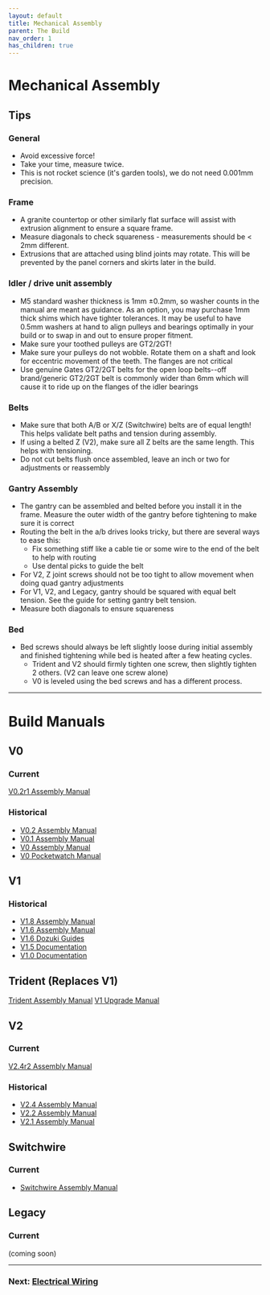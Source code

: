 ```yaml
---
layout: default
title: Mechanical Assembly
parent: The Build
nav_order: 1
has_children: true
---
```


# Mechanical Assembly

## Tips

### General

- Avoid excessive force!
- Take your time, measure twice.
- This is not rocket science (it's garden tools), we do not need 0.001mm precision.

### Frame

- A granite countertop or other similarly flat surface will assist with extrusion alignment to ensure a square frame.
- Measure diagonals to check squareness - measurements should be < 2mm different.
- Extrusions that are attached using blind joints may rotate. This will be prevented by the panel corners and skirts later in the build.

### Idler / drive unit assembly

- M5 standard washer thickness is 1mm ±0.2mm, so washer counts in the manual are meant as guidance. As an option, you may purchase 1mm thick shims which have tighter tolerances. It may be useful to have 0.5mm washers at hand to align pulleys and bearings optimally in your build or to swap in and out to ensure proper fitment.
- Make sure your toothed pulleys are GT2/2GT!
- Make sure your pulleys do not wobble. Rotate them on a shaft and look for eccentric movement of the teeth. The flanges are not critical
- Use genuine Gates GT2/2GT belts for the open loop belts--off brand/generic GT2/2GT belt is commonly wider than 6mm which will cause it to ride up on the flanges of the idler bearings

### Belts

- Make sure that both A/B or X/Z (Switchwire) belts are of equal length!  This helps validate belt paths and tension during assembly.
- If using a belted Z (V2), make sure all Z belts are the same length. This helps with tensioning.
- Do not cut belts flush once assembled, leave an inch or two for adjustments or reassembly

### Gantry Assembly

- The gantry can be assembled and belted before you install it in the frame. Measure the outer width of the gantry before tightening to make sure it is correct
- Routing the belt in the a/b drives looks tricky, but there are several ways to ease this:
  - Fix something stiff like a cable tie or some wire to the end of the belt to help with routing
  - Use dental picks to guide the belt
- For V2, Z joint screws should not be too tight to allow movement when doing quad gantry adjustments
- For V1, V2, and Legacy, gantry should be squared with equal belt tension. See the guide for setting gantry belt tension.
- Measure both diagonals to ensure squareness

### Bed

- Bed screws should always be left slightly loose during initial assembly and finished tightening while bed is heated after a few heating cycles.
  - Trident and V2 should firmly tighten one screw, then slightly tighten 2 others. (V2 can leave one screw alone)
  - V0 is leveled using the bed screws and has a different process.

***

# Build Manuals

## V0

### Current

[V0.2r1 Assembly Manual](https://github.com/VoronDesign/Voron-0/raw/Voron0.2r1/Manuals/VORON_V0.2r1_Assembly_Manual.pdf)

### Historical

- [V0.2 Assembly Manual](https://github.com/VoronDesign/Voron-0/raw/Voron0.2/Manuals/VORON_V0.2_Assembly_Manual.pdf)
- [V0.1 Assembly Manual](https://github.com/VoronDesign/Voron-0/raw/Voron0.1/Manuals/Assembly_Manual_0.1.pdf)
- [V0 Assembly Manual](https://github.com/VoronDesign/Voron-0/raw/master/VORON-0/Manuals/V0_Assembly_Manual.pdf)
- [V0 Pocketwatch Manual](https://github.com/VoronDesign/Voron-0/raw/master/VORON_Pocketwatch/Manuals/VORON_Pocketwatch_Assembly_Manual.pdf)

## V1

### Historical

- [V1.8 Assembly Manual](https://github.com/VoronDesign/Voron-1/raw/Voron1.8/Docs/Assembly_Manual_1.8.pdf)
- [V1.6 Assembly Manual](https://github.com/VoronDesign/Voron-1/raw/Voron1.6/Manuals/VORON1.6_Manual.pdf)
- [V1.6 Dozuki Guides](https://voron.dozuki.com/c/Voron_1.6)
- [V1.5 Documentation](https://github.com/VoronDesign/Voron-1/tree/Voron1.5/Documentation)
- [V1.0 Documentation](https://github.com/VoronDesign/Voron-1/tree/Voron1.0/Documentation)

## Trident (Replaces V1)

[Trident Assembly Manual](https://github.com/VoronDesign/Voron-Trident/raw/main/Manual/Assembly_Manual_Trident.pdf)
[V1 Upgrade Manual](https://github.com/VoronDesign/Voron-Trident/raw/main/Manual/Frame_Upgrade_Trident.pdf)

## V2

### Current

[V2.4r2 Assembly Manual](https://github.com/VoronDesign/Voron-2/raw/Voron2.4/Manual/Assembly_Manual_2.4r2.pdf)

### Historical

- [V2.4 Assembly Manual](https://github.com/VoronDesign/Voron-2/raw/3b4c0e4a4e88086b04474fec28a54ab82917fc8a/Docs/2.4_Assembly_Manual.pdf)
- [V2.2 Assembly Manual](https://github.com/VoronDesign/Voron-2/raw/Voron2.2/manuals/VORON2.2_Manual.pdf)
- [V2.1 Assembly Manual](https://github.com/VoronDesign/Voron-2/raw/Voron2.1/manuals/VORON2.1_Manual.pdf)

## Switchwire

### Current

- [Switchwire Assembly Manual](https://github.com/VoronDesign/Voron-Switchwire/blob/master/Manuals/Assembly_Manual_SW.pdf)

## Legacy

### Current

(coming soon)

***

### Next: [Electrical Wiring](../electrical/index.md)
